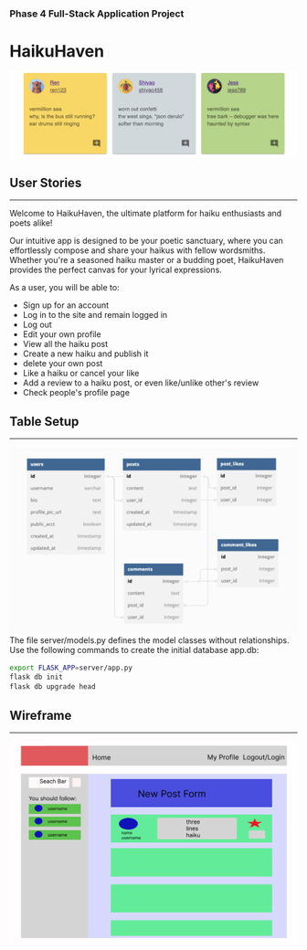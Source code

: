 ### Phase 4 Full-Stack Application Project 


# HaikuHaven
![Alt text](markdown/Screenshot_2023-06-29_at_3.32.07_PM.png)
## User Stories
---
Welcome to HaikuHaven, the ultimate platform for haiku enthusiasts and poets alike!

Our intuitive app is designed to be your poetic sanctuary, where you can effortlessly compose and share your haikus with fellow wordsmiths. Whether you're a seasoned haiku master or a budding poet, HaikuHaven provides the perfect canvas for your lyrical expressions.

As a user, you will be able to:
* Sign up for an account
* Log in to the site and remain logged in
* Log out
* Edit your own profile
* View all the haiku post
* Create a new haiku and publish it
* delete your own post
* Like a haiku or cancel your like
* Add a review to a haiku post, or even like/unlike other's review
* Check people's profile page


## Table Setup
---
![Alt text](<markdown/Screenshot 2023-06-30 at 8.22.15 AM.png>)
The file server/models.py defines the model classes without relationships. Use the following commands to create the initial database app.db:
```bash
export FLASK_APP=server/app.py
flask db init
flask db upgrade head
```

## Wireframe
---
![Alt text](<markdown/Screenshot 2023-06-29 at 3.25.17 PM.png>)
